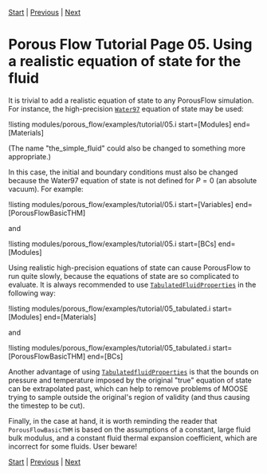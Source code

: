[Start](porous_flow/tutorial_00.md) |
[Previous](porous_flow/tutorial_04.md) |
[Next](porous_flow/tutorial_06.md)

# Porous Flow Tutorial Page 05.  Using a realistic equation of state for the fluid

It is trivial to add a realistic equation of state to any PorousFlow simulation.  For instance, the high-precision [`Water97`](fluid_properties:Water97FluidProperties.md) equation of state may be used:

!listing modules/porous_flow/examples/tutorial/05.i start=[Modules] end=[Materials]

(The name "the_simple_fluid" could also be changed to something more appropriate.)

In this case, the initial and boundary conditions must also be changed because the Water97 equation of state is not defined for $P=0$ (an absolute vacuum).  For example:

!listing modules/porous_flow/examples/tutorial/05.i start=[Variables] end=[PorousFlowBasicTHM]

and

!listing modules/porous_flow/examples/tutorial/05.i start=[BCs] end=[Modules]

Using realistic high-precision equations of state can cause PorousFlow to run quite slowly, because the equations of state are so complicated to evaluate.  It is always recommended to use [`TabulatedFluidProperties`](fluid_properties:TabulatedFluidProperties.md) in the following way:

!listing modules/porous_flow/examples/tutorial/05_tabulated.i start=[Modules] end=[Materials]

and

!listing modules/porous_flow/examples/tutorial/05_tabulated.i start=[PorousFlowBasicTHM] end=[BCs]

Another advantage of using [`TabulatedfluidProperties`](TabulatedFluidProperties.md) is that the bounds on pressure and temperature imposed by the original "true" equation of state can be extrapolated past, which can help to remove problems of MOOSE trying to sample outside the original's region of validity (and thus causing the timestep to be cut).

Finally, in the case at hand, it is worth reminding the reader that `PorousFlowBasicTHM` is based on the assumptions of a constant, large fluid bulk modulus, and a constant fluid thermal expansion coefficient, which are incorrect for some fluids.  User beware!

[Start](porous_flow/tutorial_00.md) |
[Previous](porous_flow/tutorial_04.md) |
[Next](porous_flow/tutorial_06.md)
